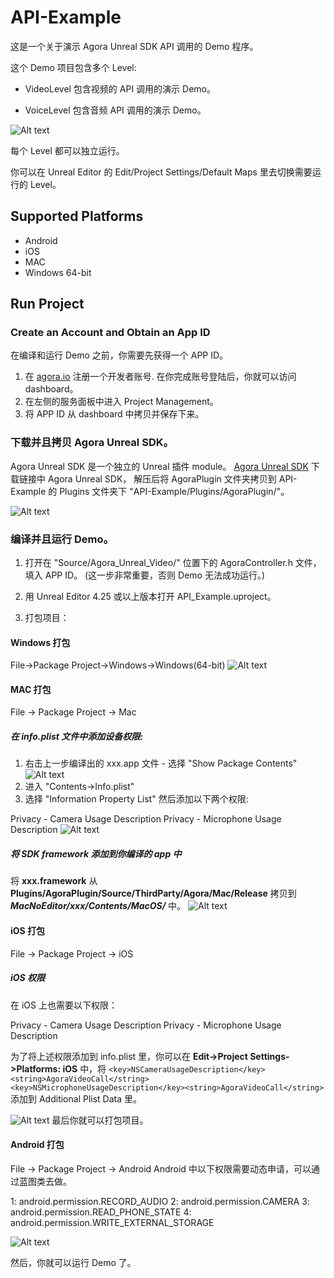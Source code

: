 # API-Example

这是一个关于演示 Agora Unreal SDK API 调用的 Demo 程序。

这个 Demo 项目包含多个 Level:

- VideoLevel  包含视频的 API 调用的演示 Demo。

- VoiceLevel  包含音频 API 调用的演示 Demo。

![Alt text](README_Picture/Level_List.png?raw=true "PackageProject")

每个 Level 都可以独立运行。

你可以在 Unreal Editor 的 Edit/Project Settings/Default Maps 里去切换需要运行的 Level。


## Supported Platforms

- Android
- iOS
- MAC
- Windows 64-bit

## Run Project

 ### Create an Account and Obtain an App ID

在编译和运行 Demo 之前，你需要先获得一个 APP ID。

1) 在 [agora.io](https://console.agora.io/projects?isTrusted=true) 注册一个开发者账号. 在你完成账号登陆后，你就可以访问 dashboard。
2) 在左侧的服务面板中进入 Project Management。
3) 将 APP ID 从 dashboard 中拷贝并保存下来。

### 下载并且拷贝 Agora Unreal SDK。
Agora Unreal SDK 是一个独立的 Unreal 插件 module。
[Agora Unreal SDK](https://download.agora.io/sdk/release/Agora_Unreal_FULL_SDK.zip)
下载链接中 Agora Unreal SDK， 解压后将 AgoraPlugin 文件夹拷贝到 API-Example 的 Plugins 文件夹下 "API-Example/Plugins/AgoraPlugin/"。

![Alt text](README_Picture/copy_plugin.png?raw=true "PackageProject")


### 编译并且运行 Demo。

1) 打开在 "Source/Agora_Unreal_Video/" 位置下的 AgoraController.h 文件，填入 APP ID。 (这一步非常重要，否则 Demo 无法成功运行。)

2) 用 Unreal Editor 4.25 或以上版本打开 API_Example.uproject。

3) 打包项目：

#### Windows 打包
File->Package Project->Windows->Windows(64-bit)
![Alt text](README_Picture/package.png?raw=true "PackageProject")

#### MAC 打包
File -> Package Project -> Mac

##### 在 info.plist 文件中添加设备权限:
1. 右击上一步编译出的 xxx.app 文件 - 选择 "Show Package Contents" 
![Alt text](README_Picture/Mac_package_add_permission.png?raw=true "PackageProject")
2. 进入 "Contents->Info.plist"
3. 选择 "Information Property List" 然后添加以下两个权限:

Privacy - Camera Usage Description
Privacy - Microphone Usage Description
![Alt text](README_Picture/Mac_package_add_permission2.png?raw=true "PackageProject")

##### 将 SDK framework 添加到你编译的 app 中
将 **xxx.framework** 从 **Plugins/AgoraPlugin/Source/ThirdParty/Agora/Mac/Release** 拷贝到 ***MacNoEditor/xxx/Contents/MacOS/*** 中。
![Alt text](README_Picture/Mac_package_add_framework.png?raw=true "PackageProject")


#### iOS 打包
File -> Package Project -> iOS


##### iOS 权限
在 iOS 上也需要以下权限：

Privacy - Camera Usage Description
Privacy - Microphone Usage Description

为了将上述权限添加到 info.plist 里，你可以在 **Edit->Project Settings->Platforms: iOS** 中，将 
`<key>NSCameraUsageDescription</key><string>AgoraVideoCall</string> <key>NSMicrophoneUsageDescription</key><string>AgoraVideoCall</string>`
添加到 Additional Plist Data 里。

![Alt text](README_Picture/iOS_add_permission.png?raw=true "PackageProject")
最后你就可以打包项目。

#### Android 打包
File -> Package Project -> Android
Android 中以下权限需要动态申请，可以通过蓝图类去做。

1: android.permission.RECORD_AUDIO
2: android.permission.CAMERA
3: android.permission.READ_PHONE_STATE
4: android.permission.WRITE_EXTERNAL_STORAGE

![Alt text](README_Picture/Android_permission.png?raw=true "PackageProject")

然后，你就可以运行 Demo 了。